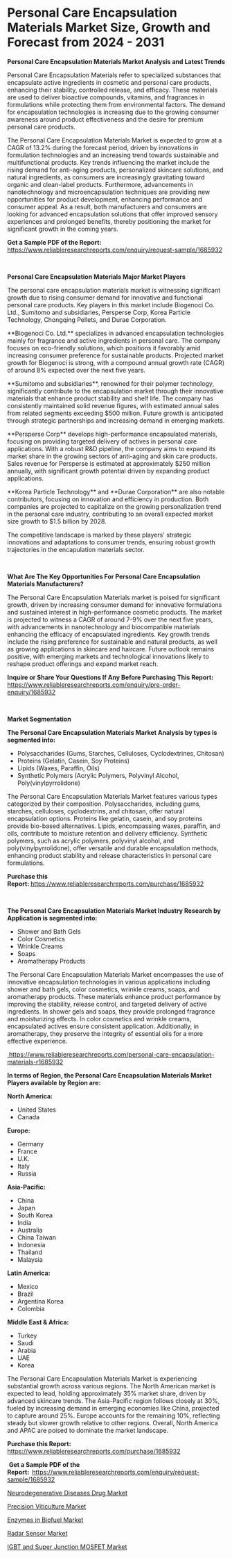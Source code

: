 <p><h1>Personal Care Encapsulation Materials Market Size, Growth and Forecast from 2024 - 2031</h1></p><p><strong>Personal Care Encapsulation Materials Market Analysis and Latest Trends</strong></p>
<p><p>Personal Care Encapsulation Materials refer to specialized substances that encapsulate active ingredients in cosmetic and personal care products, enhancing their stability, controlled release, and efficacy. These materials are used to deliver bioactive compounds, vitamins, and fragrances in formulations while protecting them from environmental factors. The demand for encapsulation technologies is increasing due to the growing consumer awareness around product effectiveness and the desire for premium personal care products.</p><p>The Personal Care Encapsulation Materials Market is expected to grow at a CAGR of 13.2% during the forecast period, driven by innovations in formulation technologies and an increasing trend towards sustainable and multifunctional products. Key trends influencing the market include the rising demand for anti-aging products, personalized skincare solutions, and natural ingredients, as consumers are increasingly gravitating toward organic and clean-label products. Furthermore, advancements in nanotechnology and microencapsulation techniques are providing new opportunities for product development, enhancing performance and consumer appeal. As a result, both manufacturers and consumers are looking for advanced encapsulation solutions that offer improved sensory experiences and prolonged benefits, thereby positioning the market for significant growth in the coming years.</p></p>
<p><strong>Get a Sample PDF of the Report:&nbsp;</strong> <a href="https://www.reliableresearchreports.com/enquiry/request-sample/1685932?utm_campaign=33&utm_medium=2&utm_source=Github&utm_content=ia&utm_term=17122024&utm_id=personal-care-encapsulation-materials">https://www.reliableresearchreports.com/enquiry/request-sample/1685932</a></p>
<p>&nbsp;</p>
<p><strong>Personal Care Encapsulation Materials Major Market Players</strong></p>
<p><p>The personal care encapsulation materials market is witnessing significant growth due to rising consumer demand for innovative and functional personal care products. Key players in this market include Biogenoci Co. Ltd., Sumitomo and subsidiaries, Persperse Corp, Korea Particle Technology, Chongqing Pellets, and Durae Corporation.</p><p>**Biogenoci Co. Ltd.** specializes in advanced encapsulation technologies mainly for fragrance and active ingredients in personal care. The company focuses on eco-friendly solutions, which positions it favorably amid increasing consumer preference for sustainable products. Projected market growth for Biogenoci is strong, with a compound annual growth rate (CAGR) of around 8% expected over the next five years.</p><p>**Sumitomo and subsidiaries**, renowned for their polymer technology, significantly contribute to the encapsulation market through their innovative materials that enhance product stability and shelf life. The company has consistently maintained solid revenue figures, with estimated annual sales from related segments exceeding $500 million. Future growth is anticipated through strategic partnerships and increasing demand in emerging markets.</p><p>**Persperse Corp** develops high-performance encapsulated materials, focusing on providing targeted delivery of actives in personal care applications. With a robust R&D pipeline, the company aims to expand its market share in the growing sectors of anti-aging and skin care products. Sales revenue for Persperse is estimated at approximately $250 million annually, with significant growth potential driven by expanding product applications.</p><p>**Korea Particle Technology** and **Durae Corporation** are also notable contributors, focusing on innovation and efficiency in production. Both companies are projected to capitalize on the growing personalization trend in the personal care industry, contributing to an overall expected market size growth to $1.5 billion by 2028.</p><p>The competitive landscape is marked by these players' strategic innovations and adaptations to consumer trends, ensuring robust growth trajectories in the encapulation materials sector.</p></p>
<p>&nbsp;</p>
<p><strong>What Are The Key Opportunities For Personal Care Encapsulation Materials Manufacturers?</strong></p>
<p><p>The Personal Care Encapsulation Materials market is poised for significant growth, driven by increasing consumer demand for innovative formulations and sustained interest in high-performance cosmetic products. The market is projected to witness a CAGR of around 7-9% over the next five years, with advancements in nanotechnology and biocompatible materials enhancing the efficacy of encapsulated ingredients. Key growth trends include the rising preference for sustainable and natural products, as well as growing applications in skincare and haircare. Future outlook remains positive, with emerging markets and technological innovations likely to reshape product offerings and expand market reach.</p></p>
<p><strong>Inquire or Share Your Questions If Any Before Purchasing This Report:</strong> <a href="https://www.reliableresearchreports.com/enquiry/pre-order-enquiry/1685932?utm_campaign=33&utm_medium=2&utm_source=Github&utm_content=ia&utm_term=17122024&utm_id=personal-care-encapsulation-materials">https://www.reliableresearchreports.com/enquiry/pre-order-enquiry/1685932</a></p>
<p>&nbsp;</p>
<p><strong>Market Segmentation</strong></p>
<p><strong>The Personal Care Encapsulation Materials Market Analysis by types is segmented into:</strong></p>
<p><ul><li>Polysaccharides (Gums, Starches, Celluloses, Cyclodextrines, Chitosan)</li><li>Proteins (Gelatin, Casein, Soy Proteins)</li><li>Lipids (Waxes, Paraffin, Oils)</li><li>Synthetic Polymers (Acrylic Polymers, Polyvinyl Alcohol, Poly(vinylpyrrolidone)</li></ul></p>
<p><p>The Personal Care Encapsulation Materials Market features various types categorized by their composition. Polysaccharides, including gums, starches, celluloses, cyclodextrins, and chitosan, offer natural encapsulation options. Proteins like gelatin, casein, and soy proteins provide bio-based alternatives. Lipids, encompassing waxes, paraffin, and oils, contribute to moisture retention and delivery efficiency. Synthetic polymers, such as acrylic polymers, polyvinyl alcohol, and poly(vinylpyrrolidone), offer versatile and durable encapsulation methods, enhancing product stability and release characteristics in personal care formulations.</p></p>
<p><strong>Purchase this Report:&nbsp;</strong><a href="https://www.reliableresearchreports.com/purchase/1685932?utm_campaign=33&utm_medium=2&utm_source=Github&utm_content=ia&utm_term=17122024&utm_id=personal-care-encapsulation-materials">https://www.reliableresearchreports.com/purchase/1685932</a></p>
<p>&nbsp;</p>
<p><strong>The Personal Care Encapsulation Materials Market Industry Research by Application is segmented into:</strong></p>
<p><ul><li>Shower and Bath Gels</li><li>Color Cosmetics</li><li>Wrinkle Creams</li><li>Soaps</li><li>Aromatherapy Products</li></ul></p>
<p><p>The Personal Care Encapsulation Materials Market encompasses the use of innovative encapsulation technologies in various applications including shower and bath gels, color cosmetics, wrinkle creams, soaps, and aromatherapy products. These materials enhance product performance by improving the stability, release control, and targeted delivery of active ingredients. In shower gels and soaps, they provide prolonged fragrance and moisturizing effects. In color cosmetics and wrinkle creams, encapsulated actives ensure consistent application. Additionally, in aromatherapy, they preserve the integrity of essential oils for a more effective experience.</p></p>
<p><a href="https://www.reliableresearchreports.com/personal-care-encapsulation-materials-r1685932?utm_campaign=33&utm_medium=2&utm_source=Github&utm_content=ia&utm_term=17122024&utm_id=personal-care-encapsulation-materials">&nbsp;https://www.reliableresearchreports.com/personal-care-encapsulation-materials-r1685932</a></p>
<p><strong>In terms of Region, the Personal Care Encapsulation Materials Market Players available by Region are:</strong></p>
<p>
    <p> <strong> North America: </strong>
        <ul>
            <li>United States</li>
            <li>Canada</li>
        </ul>
        </p> 
    <p> <strong> Europe: </strong>
        <ul>
            <li>Germany</li>
            <li>France</li>
            <li>U.K.</li>
            <li>Italy</li>
            <li>Russia</li>
        </ul>
        </p> 
    <p> <strong> Asia-Pacific: </strong>
        <ul>
            <li>China</li>
            <li>Japan</li>
            <li>South Korea</li>
            <li>India</li>
            <li>Australia</li>
            <li>China Taiwan</li>
            <li>Indonesia</li>
            <li>Thailand</li>
            <li>Malaysia</li>
        </ul>
        </p> 
    <p> <strong> Latin America: </strong>
        <ul>
            <li>Mexico</li>
            <li>Brazil</li>
            <li>Argentina Korea</li>
            <li>Colombia</li>
        </ul>
        </p> 
    <p> <strong> Middle East & Africa: </strong>
        <ul>
            <li>Turkey</li>
            <li>Saudi</li>
            <li>Arabia</li>
            <li>UAE</li>
            <li>Korea</li>
        </ul>
    </p>
    </p>
<p><p>The Personal Care Encapsulation Materials Market is experiencing substantial growth across various regions. The North American market is expected to lead, holding approximately 35% market share, driven by advanced skincare trends. The Asia-Pacific region follows closely at 30%, fueled by increasing demand in emerging economies like China, projected to capture around 25%. Europe accounts for the remaining 10%, reflecting steady but slower growth relative to other regions. Overall, North America and APAC are poised to dominate the market landscape.</p></p>
<p><strong>Purchase this Report: </strong><a href="https://www.reliableresearchreports.com/purchase/1685932?utm_campaign=33&utm_medium=2&utm_source=Github&utm_content=ia&utm_term=17122024&utm_id=personal-care-encapsulation-materials">https://www.reliableresearchreports.com/purchase/1685932</a></p>
<p>&nbsp;<strong>Get a Sample PDF of the Report:&nbsp;&nbsp;</strong><a href="https://www.reliableresearchreports.com/enquiry/request-sample/1685932?utm_campaign=33&utm_medium=2&utm_source=Github&utm_content=ia&utm_term=17122024&utm_id=personal-care-encapsulation-materials">https://www.reliableresearchreports.com/enquiry/request-sample/1685932</a></p>
<p><strong></strong></p>
<p><p><a href="https://github.com/JakirUddin651/Market-Research-Report-List-1/blob/main/neurodegenerative-diseases-drug-market.md?utm_campaign=33&utm_medium=2&utm_source=Github&utm_content=ia&utm_term=17122024&utm_id=personal-care-encapsulation-materials">Neurodegenerative Diseases Drug Market</a></p><p><a href="https://www.linkedin.com/pulse/comprehensive-overview-precision-viticulture-market-share-pclmf?utm_campaign=33&utm_medium=2&utm_source=Github&utm_content=ia&utm_term=17122024&utm_id=personal-care-encapsulation-materials">Precision Viticulture Market</a></p><p><a href="https://github.com/ashepherd82/Market-Research-Report-List-6/blob/main/enzymes-in-biofuel-market.md?utm_campaign=33&utm_medium=2&utm_source=Github&utm_content=ia&utm_term=17122024&utm_id=personal-care-encapsulation-materials">Enzymes in Biofuel Market</a></p><p><a href="https://www.linkedin.com/pulse/global-radar-sensor-market-analysis-from-2024-2031-examining-zbdme?utm_campaign=33&utm_medium=2&utm_source=Github&utm_content=ia&utm_term=17122024&utm_id=personal-care-encapsulation-materials">Radar Sensor Market</a></p><p><a href="https://www.linkedin.com/pulse/whats-next-igbt-super-junction-mosfet-market-look-62-cagr-kvnve?utm_campaign=33&utm_medium=2&utm_source=Github&utm_content=ia&utm_term=17122024&utm_id=personal-care-encapsulation-materials">IGBT and Super Junction MOSFET Market</a></p></p>
